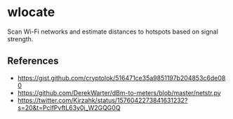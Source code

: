 # wlocate

Scan Wi-Fi networks and estimate distances to hotspots based on signal strength.

## References

- https://gist.github.com/cryptolok/516471ce35a9851197b204853c6de080
- https://github.com/DerekWarter/dBm-to-meters/blob/master/netstr.py
- https://twitter.com/Kirzahk/status/1576042273841631232?s=20&t=PclfPvftL63y0j_W2GQG0Q
